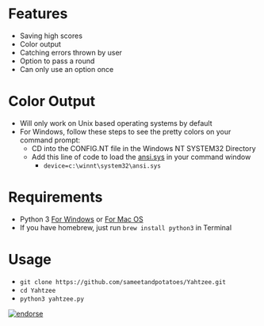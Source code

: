 # Features
- Saving high scores
- Color output
- Catching errors thrown by user
- Option to pass a round
- Can only use an option once


# Color Output
- Will only work on Unix based operating systems by default
- For Windows, follow these steps to see the pretty colors on your command prompt:
   - CD into the CONFIG.NT file in the Windows NT SYSTEM32 Directory
   - Add this line of code to load the [ansi.sys](http://support.microsoft.com/kb/101875) in your command window
     - `device=c:\winnt\system32\ansi.sys`

# Requirements
- Python 3 [For Windows](http://python.org/ftp/python/3.3.2/python-3.3.2.msi) or [For Mac OS](http://python.org/ftp/python/3.3.2/python-3.3.2-macosx10.6.dmg)
- If you have homebrew, just run `brew install python3` in Terminal

# Usage
- `git clone https://github.com/sameetandpotatoes/Yahtzee.git`
- `cd Yahtzee`
- `python3 yahtzee.py`


[![endorse](https://api.coderwall.com/sameetandpotatoes/endorsecount.png)](https://coderwall.com/sameetandpotatoes)
